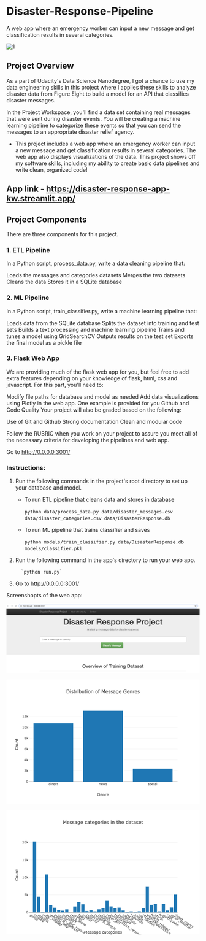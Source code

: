 # Disaster-Response-Pipeline
A web app where an emergency worker can input a new message and get classification results in several categories. 

![1](https://github.com/kwankhede/Disaster-Response-Pipeline/blob/webapp/ai_kapil.png)

## Project Overview
As a part of Udacity's Data Science Nanodegree, I got a chance to use my data engineering skills in this project where I applies these skills to analyze disaster data from Figure Eight to build a model for an API that classifies disaster messages.

In the Project Workspace, you'll find a data set containing real messages that were sent during disaster events. You will be creating a machine learning pipeline to categorize these events so that you can send the messages to an appropriate disaster relief agency.

- This project includes a web app where an emergency worker can input a new message and get classification results in several categories. The web app also displays visualizations of the data. This project shows off my software skills, including my ability to create basic data pipelines and write clean, organized code!

## App link - https://disaster-response-app-kw.streamlit.app/


## Project Components
There are three components for this project.

### 1. ETL Pipeline
In a Python script, process_data.py, write a data cleaning pipeline that:

Loads the messages and categories datasets
Merges the two datasets
Cleans the data
Stores it in a SQLite database

### 2. ML Pipeline
In a Python script, train_classifier.py, write a machine learning pipeline that:

Loads data from the SQLite database
Splits the dataset into training and test sets
Builds a text processing and machine learning pipeline
Trains and tunes a model using GridSearchCV
Outputs results on the test set
Exports the final model as a pickle file

### 3. Flask Web App
We are providing much of the flask web app for you, but feel free to add extra features depending on your knowledge of flask, html, css and javascript. For this part, you'll need to:

Modify file paths for database and model as needed
Add data visualizations using Plotly in the web app. One example is provided for you
Github and Code Quality
Your project will also be graded based on the following:

Use of Git and Github
Strong documentation
Clean and modular code

Follow the RUBRIC when you work on your project to assure you meet all of the necessary criteria for developing the pipelines and web app.

Go to http://0.0.0.0:3001/

### Instructions:
1. Run the following commands in the project's root directory to set up your database and model.

    - To run ETL pipeline that cleans data and stores in database
    
        `python data/process_data.py data/disaster_messages.csv data/disaster_categories.csv data/DisasterResponse.db`
        
    - To run ML pipeline that trains classifier and saves
    
        `python models/train_classifier.py data/DisasterResponse.db models/classifier.pkl`

2. Run the following command in the app's directory to run your web app.

         `python run.py`

3. Go to http://0.0.0.0:3001/


Screenshopts of the web app:

![Webapp](https://github.com/kwankhede/Disaster-Response-Pipeline/blob/master/images/webapp.png)

![Genre](https://github.com/kwankhede/Disaster-Response-Pipeline/blob/master/images/graph1.png)

![Distribution of disaster message categories](https://github.com/kwankhede/Disaster-Response-Pipeline/blob/master/images/graph2.png)


